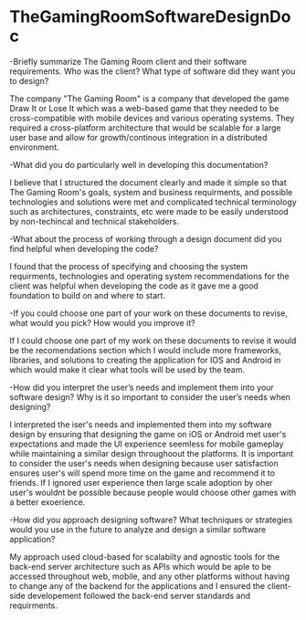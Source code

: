 # TheGamingRoomSoftwareDesignDoc

-Briefly summarize The Gaming Room client and their software requirements. Who was the client? What type of software did they want you to design?

  The company "The Gaming Room" is a company that developed the game Draw It or Lose It which was a web-based game that they needed to be cross-compatible with mobile devices and various operating systems. They required a cross-platform architecture that would be scalable for a large user base and allow for growth/continous integration in a distributed environment.

-What did you do particularly well in developing this documentation?

  I believe that I structured the document clearly and made it simple so that The Gaming Room's goals, system and business requirments, and possible technologies and solutions were met and complicated technical terminology such as architectures, constraints, etc were made to be easily understood by non-techincal and technical stakeholders.

-What about the process of working through a design document did you find helpful when developing the code?

  I found that the process of specifying and choosing the system requirments, technologies and operating system recommendations for the client was helpful when developing the code as it gave me a good foundation to build on and where to start.

-If you could choose one part of your work on these documents to revise, what would you pick? How would you improve it?

  If I could choose one part of my work on these documents to revise it would be the recomendations section which I would include more frameworks, libraries, and solutions to creating the application for IOS and Android in which would make it clear what tools will be used by the team.

-How did you interpret the user’s needs and implement them into your software design? Why is it so important to consider the user’s needs when designing?

  I interpreted the iser's needs and implemented them into my software design by ensuring that designing the game on iOS or Android met user's expectations and made the UI experience seemless for mobile gameplay while maintaining a similar design throughoout the platforms. It is important to consider the user's needs when designing because user satisfaction ensures user's will spend more time on the game and recommend it to friends. If I ignored user experience then large scale adoption by oher user's wouldnt be possible because people would choose other games with a better exoerience.

-How did you approach designing software? What techniques or strategies would you use in the future to analyze and design a similar software application?

My approach used cloud-based for scalabilty and agnostic tools for the back-end server architecture such as APIs which would be aple to be accessed throughout web, mobile, and any other platforms without having to change any of the backend for the applications and I ensured the client-side developement followed the back-end server standards and requirments.
